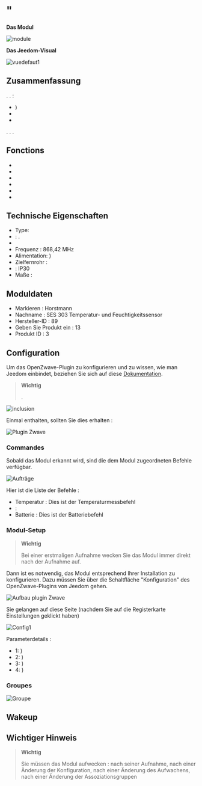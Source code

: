 # "

**Das Modul**

![module](images/secure.ses303/module.jpg)

**Das Jeedom-Visual**

![vuedefaut1](images/secure.ses303/vuedefaut1.jpg)

## Zusammenfassung

. . :

-   )
-   
-   

. . .

## Fonctions

-   
-   
-   
-   
-   
-   

## Technische Eigenschaften

-   Type: 
-   : .
-   
-   Frequenz : 868,42 MHz
-   Alimentation: )
-   Zielfernrohr : 
-    : IP30
-   Maße : 

## Moduldaten

-   Markieren : Horstmann
-   Nachname : SES 303 Temperatur- und Feuchtigkeitssensor
-   Hersteller-ID : 89
-   Geben Sie Produkt ein : 13
-   Produkt ID : 3

## Configuration

Um das OpenZwave-Plugin zu konfigurieren und zu wissen, wie man Jeedom einbindet, beziehen Sie sich auf diese [Dokumentation](https://doc.jeedom.com/de_DE/plugins/automation%20protocol/openzwave/).

> **Wichtig**
>
> .

![inclusion](images/secure.ses303/inclusion.jpg)

Einmal enthalten, sollten Sie dies erhalten :

![Plugin Zwave](images/secure.ses303/information.jpg)

### Commandes

Sobald das Modul erkannt wird, sind die dem Modul zugeordneten Befehle verfügbar.

![Aufträge](images/secure.ses303/commandes.jpg)

Hier ist die Liste der Befehle :

-   Temperatur : Dies ist der Temperaturmessbefehl
-    : 
-   Batterie : Dies ist der Batteriebefehl



### Modul-Setup

> **Wichtig**
>
> Bei einer erstmaligen Aufnahme wecken Sie das Modul immer direkt nach der Aufnahme auf.

Dann ist es notwendig, das Modul entsprechend Ihrer Installation zu konfigurieren. Dazu müssen Sie über die Schaltfläche "Konfiguration" des OpenZwave-Plugins von Jeedom gehen.

![Aufbau plugin Zwave](images/plugin/bouton_configuration.jpg)

Sie gelangen auf diese Seite (nachdem Sie auf die Registerkarte Einstellungen geklickt haben)

![Config1](images/secure.ses303/config1.jpg)

Parameterdetails :

-   1: )
-   2: )
-   3: )
-   4: )



### Groupes



![Groupe](images/secure.ses303/groupe.jpg)

## Wakeup



Wichtiger Hinweis
---------------

> **Wichtig**
>
> Sie müssen das Modul aufwecken : nach seiner Aufnahme, nach einer Änderung der Konfiguration, nach einer Änderung des Aufwachens, nach einer Änderung der Assoziationsgruppen
